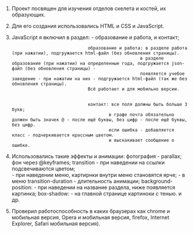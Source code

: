 1) Проект посвящен  для изучения отделов скелета и костей, их образующих.

2) Для его создания использовались HTML и CSS и JavaScript.

3) JavaScript я включил в раздел:	- образование и работа, и контакт;

									образование и работа: в разделе работа (при нажатии), подгружается html-файл (без обновления страницы).
														в разделе образование (при нажатии) на определенные года, подгружается json-файл (без обновления страницы) -
														появляется учебое заведение - при нажатии на них - подгружается html-файл (так же без обновления страницы).
									Всё работает и для мобильно версии.								
									
									
									контакт: все поля должны быть больше 3 букв;
											в графе почта обязательно должен быть значек @ - после ещё буквы, без цифр - после ещё буквы, без цифр.
											если ошибка - добавляется класс - подчеркивается крассным цветом.
											и выскакивает сообщение о ошибке.

4) Использовались такие эффекты и анимации: 
								фотография - parallax;
								фон через @keyframes;
								transition 	- при наведении на ссылки подсвечиваются цветом;						
							                            - при наведении меню, картирнки внутри меню становятся ярче;
							                            - в меню transition-duration - длительность анимации;
				                background-position:	- при наведении на название раздела, ниже появляется картинка;
					                        box-shadow:	- на главной странице картиноки с тенью.
					                        и др.
					                        
5) Проверил работоспособность в каких браузерах как chrome и мобильная версия, Оpera и мобильная версия, firefox, Internet Explorer, Safari мобильная версия).